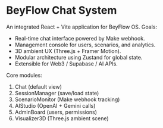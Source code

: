 # BeyFlow Chat System
An integrated React + Vite application for BeyFlow OS.
Goals:
- Real-time chat interface powered by Make webhook.
- Management console for users, scenarios, and analytics.
- 3D ambient UX (Three.js + Framer Motion).
- Modular architecture using Zustand for global state.
- Extensible for Web3 / Supabase / AI APIs.

Core modules:
1. Chat (default view)
2. SessionManager (save/load state)
3. ScenarioMonitor (Make webhook tracking)
4. AIStudio (OpenAI + Gemini calls)
5. AdminBoard (users, permissions)
6. Visualizer3D (Three.js ambient scene)
